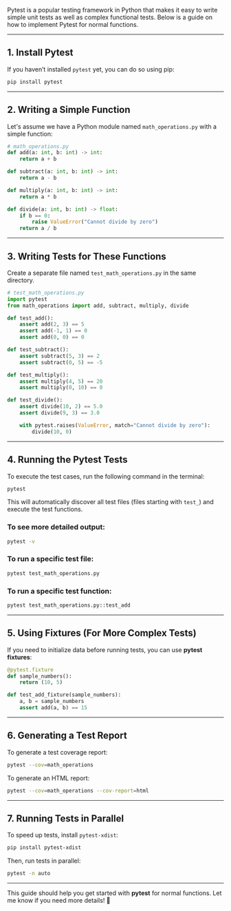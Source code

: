 Pytest is a popular testing framework in Python that makes it easy to write simple unit tests as well as complex functional tests. Below is a guide on how to implement Pytest for normal functions.

---

## **1. Install Pytest**
If you haven’t installed `pytest` yet, you can do so using pip:

```bash
pip install pytest
```

---

## **2. Writing a Simple Function**
Let's assume we have a Python module named `math_operations.py` with a simple function:

```python
# math_operations.py
def add(a: int, b: int) -> int:
    return a + b

def subtract(a: int, b: int) -> int:
    return a - b

def multiply(a: int, b: int) -> int:
    return a * b

def divide(a: int, b: int) -> float:
    if b == 0:
        raise ValueError("Cannot divide by zero")
    return a / b
```

---

## **3. Writing Tests for These Functions**
Create a separate file named `test_math_operations.py` in the same directory.

```python
# test_math_operations.py
import pytest
from math_operations import add, subtract, multiply, divide

def test_add():
    assert add(2, 3) == 5
    assert add(-1, 1) == 0
    assert add(0, 0) == 0

def test_subtract():
    assert subtract(5, 3) == 2
    assert subtract(0, 5) == -5

def test_multiply():
    assert multiply(4, 5) == 20
    assert multiply(0, 10) == 0

def test_divide():
    assert divide(10, 2) == 5.0
    assert divide(9, 3) == 3.0

    with pytest.raises(ValueError, match="Cannot divide by zero"):
        divide(10, 0)
```

---

## **4. Running the Pytest Tests**
To execute the test cases, run the following command in the terminal:

```bash
pytest
```

This will automatically discover all test files (files starting with `test_`) and execute the test functions.

### **To see more detailed output:**
```bash
pytest -v
```

### **To run a specific test file:**
```bash
pytest test_math_operations.py
```

### **To run a specific test function:**
```bash
pytest test_math_operations.py::test_add
```

---

## **5. Using Fixtures (For More Complex Tests)**
If you need to initialize data before running tests, you can use **pytest fixtures**:

```python
@pytest.fixture
def sample_numbers():
    return (10, 5)

def test_add_fixture(sample_numbers):
    a, b = sample_numbers
    assert add(a, b) == 15
```

---

## **6. Generating a Test Report**
To generate a test coverage report:

```bash
pytest --cov=math_operations
```

To generate an HTML report:

```bash
pytest --cov=math_operations --cov-report=html
```

---

## **7. Running Tests in Parallel**
To speed up tests, install `pytest-xdist`:

```bash
pip install pytest-xdist
```

Then, run tests in parallel:

```bash
pytest -n auto
```

---

This guide should help you get started with **pytest** for normal functions. Let me know if you need more details! 🚀
